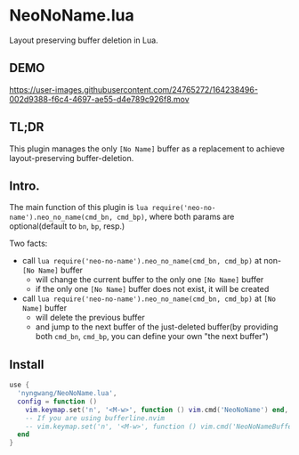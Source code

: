 NeoNoName.lua
===

Layout preserving buffer deletion in Lua.

## DEMO

https://user-images.githubusercontent.com/24765272/164238496-002d9388-f6c4-4697-ae55-d4e789c926f8.mov


## TL;DR

This plugin manages the only `[No Name]` buffer as a replacement to achieve layout-preserving buffer-deletion.


## Intro.

The main function of this plugin is `lua require('neo-no-name').neo_no_name(cmd_bn, cmd_bp)`,
where both params are optional(default to `bn`, `bp`, resp.)

Two facts:
- call `lua require('neo-no-name').neo_no_name(cmd_bn, cmd_bp)` at non-`[No Name]` buffer
  - will change the current buffer to the only one `[No Name]` buffer
  - if the only one `[No Name]` buffer does not exist, it will be created
- call `lua require('neo-no-name').neo_no_name(cmd_bn, cmd_bp)` at `[No Name]` buffer
  - will delete the previous buffer
  - and jump to the next buffer of the just-deleted buffer(by providing both `cmd_bn`, `cmd_bp`, you can define your own "the next buffer")


## Install


```lua
use {
  'nyngwang/NeoNoName.lua',
  config = function ()
    vim.keymap.set('n', '<M-w>', function () vim.cmd('NeoNoName') end, {slient=true, noremap=true, nowait=true})
    -- If you are using bufferline.nvim
    -- vim.keymap.set('n', '<M-w>', function () vim.cmd('NeoNoNameBufferline') end, {slient=true, noremap=true, nowait=true})
  end
}
```

